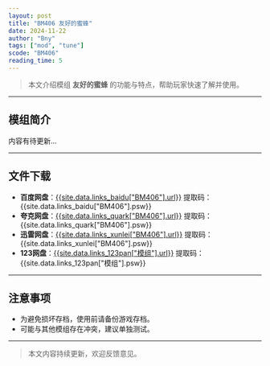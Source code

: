 ```yaml
---
layout: post
title: "BM406 友好的蜜蜂"
date: 2024-11-22
author: "Bny"
tags: ["mod", "tune"]
scode: "BM406"
reading_time: 5
---
```


> 本文介绍模组 **友好的蜜蜂** 的功能与特点，帮助玩家快速了解并使用。

---

## 模组简介

内容有待更新...

---

## 文件下载
- **百度网盘**：[{{site.data.links_baidu["BM406"].url}}]({{site.data.links_baidu["BM406"].url}}) 提取码：{{site.data.links_baidu["BM406"].psw}}
- **夸克网盘**：[{{site.data.links_quark["BM406"].url}}]({{site.data.links_quark["BM406"].url}}) 提取码：{{site.data.links_quark["BM406"].psw}}
- **迅雷网盘**：[{{site.data.links_xunlei["BM406"].url}}]({{site.data.links_xunlei["BM406"].url}}) 提取码：{{site.data.links_xunlei["BM406"].psw}}
- **123网盘**：[{{site.data.links_123pan["模组"].url}}]({{site.data.links_123pan["模组"].url}}) 提取码：{{site.data.links_123pan["模组"].psw}}

---

## 注意事项
- 为避免损坏存档，使用前请备份游戏存档。
- 可能与其他模组存在冲突，建议单独测试。

---

> 本文内容持续更新，欢迎反馈意见。
